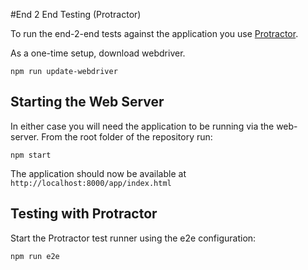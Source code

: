 #End 2 End Testing (Protractor)

To run the end-2-end tests against the application you use [Protractor](https://github.com/angular/protractor).

As a one-time setup, download webdriver.

```
npm run update-webdriver
```

## Starting the Web Server
In either case you will need the application to be running via the web-server.
From the root folder of the repository run:

```
npm start
```

The application should now be available at `http://localhost:8000/app/index.html`

## Testing with Protractor

Start the Protractor test runner using the e2e configuration:

```
npm run e2e
```
